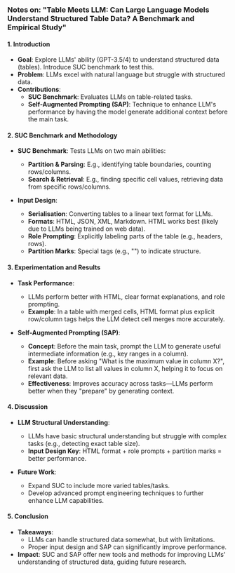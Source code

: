 ### **Notes on: "Table Meets LLM: Can Large Language Models Understand Structured Table Data? A Benchmark and Empirical Study"**

#### **1. Introduction**
- **Goal**: Explore LLMs' ability (GPT-3.5/4) to understand structured data (tables). Introduce SUC benchmark to test this.
- **Problem**: LLMs excel with natural language but struggle with structured data.
- **Contributions**: 
  - **SUC Benchmark**: Evaluates LLMs on table-related tasks.
  - **Self-Augmented Prompting (SAP)**: Technique to enhance LLM's performance by having the model generate additional context before the main task.

#### **2. SUC Benchmark and Methodology**
- **SUC Benchmark**: Tests LLMs on two main abilities:
  - **Partition & Parsing**: E.g., identifying table boundaries, counting rows/columns.
  - **Search & Retrieval**: E.g., finding specific cell values, retrieving data from specific rows/columns.
  
- **Input Design**: 
  - **Serialisation**: Converting tables to a linear text format for LLMs.
  - **Formats**: HTML, JSON, XML, Markdown. HTML works best (likely due to LLMs being trained on web data).
  - **Role Prompting**: Explicitly labeling parts of the table (e.g., headers, rows).
  - **Partition Marks**: Special tags (e.g., "<row>") to indicate structure.

#### **3. Experimentation and Results**
- **Task Performance**:
  - LLMs perform better with HTML, clear format explanations, and role prompting.
  - **Example**: In a table with merged cells, HTML format plus explicit row/column tags helps the LLM detect cell merges more accurately.

- **Self-Augmented Prompting (SAP)**:
  - **Concept**: Before the main task, prompt the LLM to generate useful intermediate information (e.g., key ranges in a column).
  - **Example**: Before asking "What is the maximum value in column X?", first ask the LLM to list all values in column X, helping it to focus on relevant data.
  - **Effectiveness**: Improves accuracy across tasks—LLMs perform better when they "prepare" by generating context.

#### **4. Discussion**
- **LLM Structural Understanding**:
  - LLMs have basic structural understanding but struggle with complex tasks (e.g., detecting exact table size).
  - **Input Design Key**: HTML format + role prompts + partition marks = better performance.

- **Future Work**:
  - Expand SUC to include more varied tables/tasks.
  - Develop advanced prompt engineering techniques to further enhance LLM capabilities.

#### **5. Conclusion**
- **Takeaways**:
  - LLMs can handle structured data somewhat, but with limitations.
  - Proper input design and SAP can significantly improve performance.
- **Impact**: SUC and SAP offer new tools and methods for improving LLMs' understanding of structured data, guiding future research.
